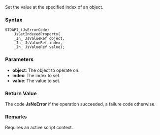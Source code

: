 Set the value at the specified index of an object. 
### Syntax 
```
STDAPI_(JsErrorCode)
    JsSetIndexedProperty(
    _In_ JsValueRef object,
    _In_ JsValueRef index,
    _In_ JsValueRef value);
```
### Parameters 
* __object__: The object to operate on.
* __index__: The index to set.
* __value__: The value to set.

### Return Value 
The code **JsNoError** if the operation succeeded, a failure code otherwise.
### Remarks 
Requires an active script context.
